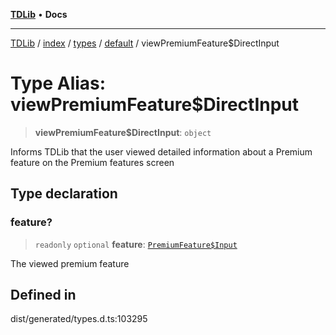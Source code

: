 [**TDLib**](../../../../../../README.md) • **Docs**

***

[TDLib](../../../../../../modules.md) / [index](../../../../../README.md) / [types](../../../README.md) / [default](../README.md) / viewPremiumFeature$DirectInput

# Type Alias: viewPremiumFeature$DirectInput

> **viewPremiumFeature$DirectInput**: `object`

Informs TDLib that the user viewed detailed information about a Premium feature on the Premium features screen

## Type declaration

### feature?

> `readonly` `optional` **feature**: [`PremiumFeature$Input`](PremiumFeature$Input.md)

The viewed premium feature

## Defined in

dist/generated/types.d.ts:103295
